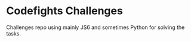 # Codefights Challenges

Challenges repo using mainly JS6 and sometimes Python for solving the tasks.